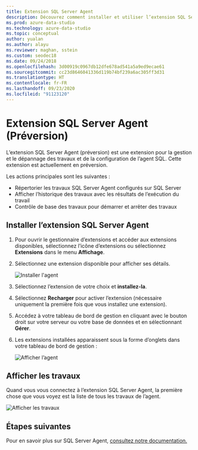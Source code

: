 ```yaml
---
title: Extension SQL Server Agent
description: Découvrez comment installer et utiliser l’extension SQL Server Agent pour Azure Data Studio, qui permet de gérer les travaux et les configurations SQL Agent.
ms.prod: azure-data-studio
ms.technology: azure-data-studio
ms.topic: conceptual
author: yualan
ms.author: alayu
ms.reviewer: maghan, sstein
ms.custom: seodec18
ms.date: 09/24/2018
ms.openlocfilehash: 3d00919c0967db12dfe678ad541a5a9ed9ecae61
ms.sourcegitcommit: cc23d8646041336d119b74bf239a6ac305ff3d31
ms.translationtype: HT
ms.contentlocale: fr-FR
ms.lasthandoff: 09/23/2020
ms.locfileid: "91123120"
---
```

# <a name="sql-server-agent-extension-preview"></a>Extension SQL Server Agent (Préversion)

L’extension SQL Server Agent (préversion) est une extension pour la gestion et le dépannage des travaux et de la configuration de l’agent SQL. Cette extension est actuellement en préversion.

Les actions principales sont les suivantes :

- Répertorier les travaux SQL Server Agent configurés sur SQL Server
- Afficher l’historique des travaux avec les résultats de l’exécution du travail
- Contrôle de base des travaux pour démarrer et arrêter des travaux

## <a name="install-the-sql-server-agent-extension"></a>Installer l’extension SQL Server Agent

1. Pour ouvrir le gestionnaire d’extensions et accéder aux extensions disponibles, sélectionnez l’icône d’extensions ou sélectionnez **Extensions** dans le menu **Affichage**.
2. Sélectionnez une extension disponible pour afficher ses détails.

   ![Installer l'agent](media/sql-server-agent-extension/install-sql-agent.png)

3. Sélectionnez l’extension de votre choix et **installez-la**.
4. Sélectionnez **Recharger** pour activer l’extension (nécessaire uniquement la première fois que vous installez une extension).
5. Accédez à votre tableau de bord de gestion en cliquant avec le bouton droit sur votre serveur ou votre base de données et en sélectionnant **Gérer**.
6. Les extensions installées apparaissent sous la forme d’onglets dans votre tableau de bord de gestion :

   ![Afficher l’agent](media/sql-server-agent-extension/view-sql-agent.png)

## <a name="view-jobs"></a>Afficher les travaux

Quand vous vous connectez à l’extension SQL Server Agent, la première chose que vous voyez est la liste de tous les travaux de l’agent.

   ![Afficher les travaux](media/sql-server-agent-extension/job-view.png)

## <a name="next-steps"></a>Étapes suivantes

Pour en savoir plus sur SQL Server Agent, [consultez notre documentation.](../../ssms/agent/sql-server-agent.md)

